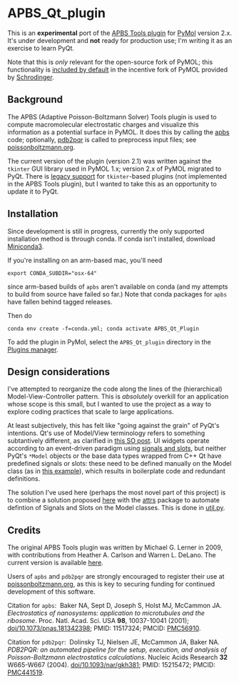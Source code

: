 # APBS_Qt_plugin

This is an **experimental** port of the [APBS Tools plugin](https://pymolwiki.org/index.php/Apbsplugin) for [PyMol](https://pymol.org/2/) version 2.x. It's under development and **not** ready for production use; I'm writing it as an exercise to learn PyQt.

Note that this is *only* relevant for the open-source fork of PyMOL; this functionality is [included by default](https://pymolwiki.org/index.php/APBS_Electrostatics_Plugin) in the incentive fork of PyMOL provided by [Schrodinger](https://www.schrodinger.com).

## Background

The APBS (Adaptive Poisson-Boltzmann Solver) Tools plugin is used to compute macromolecular electrostatic charges and visualize this information as a potential surface in PyMOL. It does this by calling the [apbs](https://github.com/Electrostatics/apbs) code; optionally, [pdb2pqr](https://github.com/Electrostatics/pdb2pqr) is called to preprocess input files; see [poissonboltzmann.org](https://www.poissonboltzmann.org).

The current version of the plugin (version 2.1) was written against the `tkinter` GUI library used in PyMOL 1.x; version 2.x of PyMOL migrated to PyQt. There is [legacy support](https://pymolwiki.org/index.php/PluginArchitecture#init_plugin) for `tkinter`-based plugins (not implemented in the APBS Tools plugin), but I wanted to take this as an opportunity to update it to PyQt.

## Installation

Since development is still in progress, currently the only supported installation method is through conda. If conda isn't installed, download [Miniconda3](https://docs.conda.io/en/latest/miniconda.html).

If you're installing on an arm-based mac, you'll need
```
export CONDA_SUBDIR="osx-64"
```
since arm-based builds of `apbs` aren't available on conda (and my attempts to build from source have failed so far.) Note that conda packages for `apbs` have fallen behind tagged releases.

Then do
```
conda env create -f=conda.yml; conda activate APBS_Qt_Plugin
```

To add the plugin in PyMol, select the `APBS_Qt_plugin` directory in the [Plugins manager](https://pymolwiki.org/index.php/Plugin_Manager).

## Design considerations

I've attempted to reorganize the code along the lines of the (hierarchical) Model-View-Controller pattern. This is *absolutely* overkill for an application whose scope is this small, but I wanted to use the project as a way to explore coding practices that scale to large applications.

At least subjectively, this has felt like "going against the grain" of PyQt's intentions. Qt's use of Model/View terminology refers to something subtantively different, as clarified in [this SO post](https://stackoverflow.com/questions/5543198/why-qt-is-misusing-model-view-terminology). UI widgets operate according to an event-driven paradigm using [signals and slots](https://doc.qt.io/qtforpython/overviews/signalsandslots.html), but neither PyQt's `*Model` objects or the base data types wrapped from C++ Qt have predefined signals or slots: these need to be defined manually on the Model class (as in [this example](https://stackoverflow.com/a/26699122)), which results in boilerplate code and redundant definitions.

The solution I've used here (perhaps the most novel part of this project) is to combine a solution proposed [here](https://stackoverflow.com/a/66266877) with the [attrs](https://www.attrs.org/en/stable/) package to automate defintion of Signals and Slots on the Model classes. This is done in [util.py](https://github.com/tsj5/APBS_Qt_plugin/blob/main/APBS_Qt_plugin/util.py).

## Credits

The original APBS Tools plugin was written by Michael G. Lerner in 2009, with contributions from Heather A. Carlson and Warren L. DeLano. The current version is available [here](https://github.com/Pymol-Scripts/Pymol-script-repo/blob/master/plugins/apbsplugin.py).

Users of `apbs` and `pdb2pqr` are strongly encouraged to register their use at [poissonboltzmann.org](https://poissonboltzmann.us11.list-manage.com/subscribe), as this is key to securing funding for continued development of this software.

Citation for `apbs`:
&nbsp;Baker NA, Sept D, Joseph S, Holst MJ, McCammon JA. *Electrostatics of nanosystems: application to microtubules and the ribosome*. Proc. Natl. Acad. Sci. USA **98**, 10037-10041 (2001); [doi/10.1073/pnas.181342398](https://doi.org/10.1073/pnas.181342398); PMID: 11517324; PMCID: [PMC56910](http://www.ncbi.nlm.nih.gov/pmc/articles/pmc56910/).

Citation for `pdb2pqr`:
&nbsp;Dolinsky TJ, Nielsen JE, McCammon JA, Baker NA. *PDB2PQR: an automated pipeline for the setup, execution, and analysis of Poisson-Boltzmann electrostatics calculations.* Nucleic Acids Research **32** W665-W667 (2004). [doi/10.1093/nar/gkh381](10.1093/nar/gkh381); PMID: 15215472; PMCID: [PMC441519](http://www.ncbi.nlm.nih.gov/pmc/articles/pmc441519/).


